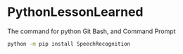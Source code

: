 # PythonLessonLearned

The command for python Git Bash, and Command Prompt
``` bash
python -m pip install SpeechRecognition
```
